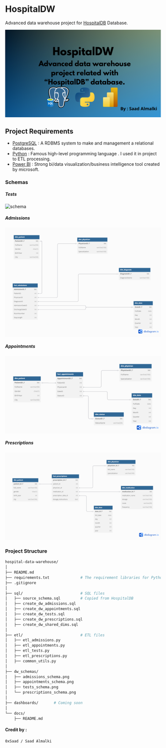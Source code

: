 # HospitalDW
Advanced data warehouse project for [HospitalDB](https://github.com/Saad711T/HospitalDB) Database.

![Logo](logo.png)

## Project Requirements
- [PostgreSQL](https://postgresql.org) : A RDBMS system to make and management a relational databases.
- [Python](https://python.org) : Famous high-level programming language . I used it in project to ETL processing.
- [Power BI](https://www.microsoft.com/en-us/power-platform/products/power-bi) : Strong bi/data visualization/business intelligence tool created by microsoft.

### Schemas
##### Tests
![schema](dw_schemas/tests.png)
##### Admissions
![schema](dw_schemas/admissions_schema.png)
##### Appointments
![schema](dw_schemas/appointments_schema.png)
##### Prescriptions
![schema](dw_schemas/prescriptions_schema.png)
### Project Structure
``` bash
hospital-data-warehouse/
│
├── README.md
├── requirements.txt              # The requirement libraries for Python ETL process
├── .gitignore
│
├── sql/                          # SQL files
│   ├── source_schema.sql         # Copied from HospitalDB
│   ├── create_dw_admissions.sql
│   ├── create_dw_appointments.sql
│   ├── create_dw_tests.sql
│   ├── create_dw_prescriptions.sql
│   ├── create_dw_shared_dims.sql
│
├── etl/                          # ETL files
│   ├── etl_admissions.py
│   ├── etl_appointments.py
│   ├── etl_tests.py
│   ├── etl_prescriptions.py
│   ├── common_utils.py          
│
├── dw_schemas/                  
│   ├── admissions_schema.png
│   ├── appointments_schema.png
│   ├── tests_schema.png
│   └── prescriptions_schema.png
│
├── dashboards/       # Coming soon     
│
└── docs/                        
    ├── README.md
```

#### Credit by :
`0xSaad / Saad Almalki`
